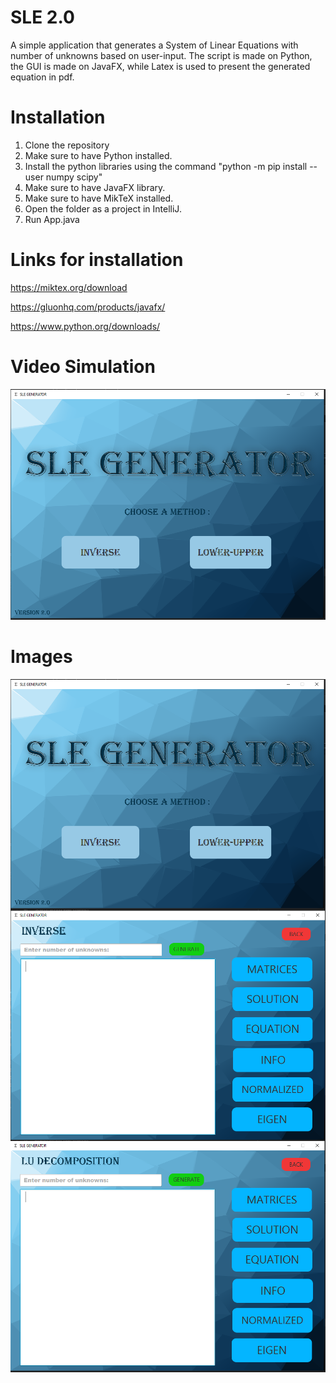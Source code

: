 <h1 align="left">SLE 2.0</h1>

A simple application that generates a System of Linear Equations with number of unknowns based on user-input. The script is made on Python, the GUI is made on JavaFX, while Latex is used to present the generated equation in pdf.

<h1 align="left">Installation</h1>

1. Clone the repository
2. Make sure to have Python installed.
3. Install the python libraries using the command "python -m pip install --user numpy scipy"
4. Make sure to have JavaFX library.
5. Make sure to have MikTeX installed. 
5. Open the folder as a project in IntelliJ.
6. Run App.java

<h1 align="left">Links for installation</h1>

https://miktex.org/download

https://gluonhq.com/products/javafx/

https://www.python.org/downloads/

<h1 align="left">Video Simulation</h1>

[![Watch the video](https://github.com/JonMukaj/SLE/blob/master/res/thumbnail.PNG?raw=true)](https://www.youtube.com/watch?v=sxP5e5aXBmM)

<h1 alig="left">Images</h1>

<p><img align="left" src="https://github.com/JonMukaj/SLE/blob/master/res/thumbnail.PNG?raw=true" alt="jon"/></p>

<p><img align="left" src="https://github.com/JonMukaj/SLE/blob/master/res/inverse.PNG?raw=true" alt="jon"/></p>

<p><img align="left" src="https://github.com/JonMukaj/SLE/blob/master/res/lu.PNG?raw=true" alt="jon"/></p>

